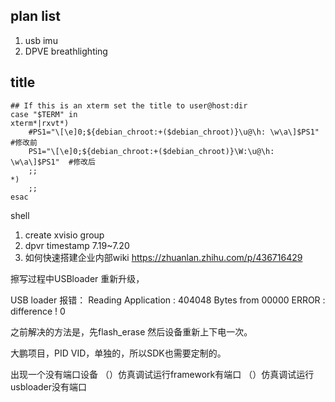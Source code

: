 ##  plan list
1. usb imu 
2. DPVE breathlighting


## title
``` shell
## If this is an xterm set the title to user@host:dir
case "$TERM" in
xterm*|rxvt*)
    #PS1="\[\e]0;${debian_chroot:+($debian_chroot)}\u@\h: \w\a\]$PS1" #修改前
    PS1="\[\e]0;${debian_chroot:+($debian_chroot)}\W:\u@\h: \w\a\]$PS1"  #修改后
    ;;
*)
    ;;
esac
```

shell 

1. create  xvisio group
2. dpvr timestamp 7.19~7.20
3. 如何快速搭建企业内部wiki
https://zhuanlan.zhihu.com/p/436716429



擦写过程中USBloader 重新升级，

USB loader  报错： Reading Application : 404048 Bytes from 00000
ERROR : difference ! 0

之前解决的方法是，先flash_erase 然后设备重新上下电一次。


大鹏项目，PID VID，单独的，所以SDK也需要定制的。

出现一个没有端口设备
（）仿真调试运行framework有端口
（）仿真调试运行usbloader没有端口